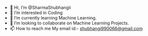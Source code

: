 - 👋 Hi, I’m @SharmaShubhangii
- 👀 I’m interested in Coding
- 🌱 I’m currently learning Machine Learning.
- 💞️ I’m looking to collaborate on Machine Learning Projects.
- 📫 How to reach me My email id:- shubhangi990066@gmail.com

<!---
SharmaShubhangii/SharmaShubhangii is a ✨ special ✨ repository because its `README.md` (this file) appears on your GitHub profile.
You can click the Preview link to take a look at your changes.
--->
